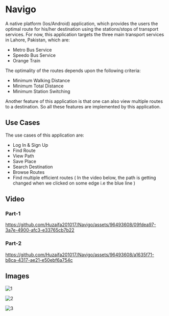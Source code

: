 # Navigo

A native platform (Ios/Android) application, which provides the users the optimal route for his/her destination using the stations/stops of transport services.
For now, this application targets the three main transport services in Lahore, Pakistan, which are:
- Metro Bus Service
- Speedo Bus Service
- Orange Train

The optimality of the routes depends upon the following criteria:
- Minimum Walking Distance
- Minimum Total Distance
- Minimum Station Switching

Another feature of this application is that one can also view multiple routes to a destination. So all these features are implemented by this application.

## Use Cases
The use cases of this application are:
- Log In & Sign Up
- Find Route
- View Path
- Save Place
- Search Destination
- Browse Routes
- Find multiple efficient routes ( In the video below, the path is getting changed when we clicked on some edge i.e the blue line )

## Video

### Part-1

https://github.com/Huzaifa201017/Navigo/assets/96493608/09fdea97-3a7e-4900-afc3-e33765cb7b22

### Part-2

https://github.com/Huzaifa201017/Navigo/assets/96493608/a1635f71-b8ca-4317-ae21-e50ebf6a754c


## Images
![1](https://github.com/Huzaifa201017/Navigo/assets/96493608/a199ce7c-7173-4e73-9288-f24e59581e0f)


![2](https://github.com/Huzaifa201017/Navigo/assets/96493608/376959bc-a267-427d-a319-efd98fc83667)


![3](https://github.com/Huzaifa201017/Navigo/assets/96493608/756bb992-1dda-4b3f-a201-63ff6a020638)



